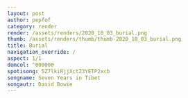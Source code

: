 ```yaml
---
layout: post
author: pepfof
category: render
render: /assets/renders/2020_10_03_burial.png
thumb: /assets/renders/thumb/thumb-2020_10_03_burial.png
title: Burial
navigation_override: /
aspect: 1/1
domcol: ^000000
spotisong: 5Z7lkiRjjXctZ3YETP2xcb
songname: Seven Years in Tibet
songautr: David Bowie
---
```


<!--USER BEGIN 1-->

<!--USER END 1-->

<!--more-->
<!--USER BEGIN 2-->

<!--USER END 2-->

